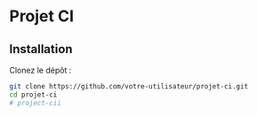 # Projet CI

## Installation

Clonez le dépôt :
```bash
git clone https://github.com/votre-utilisateur/projet-ci.git
cd projet-ci
# project-cii
